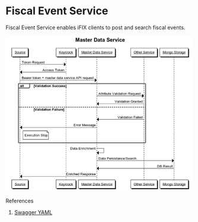 # Fiscal Event Service

Fiscal Event Service enables iFIX clients to post and search fiscal events. 

![](../../../.gitbook/assets/image%20%285%29.png)

References

1. [Swagger YAML ](https://redocly.github.io/redoc/?url=https://raw.githubusercontent.com/egovernments/iFix-Dev/develop/domain-services/fiscal-event-service/fiscal-event-service-0.1.0.yaml)

